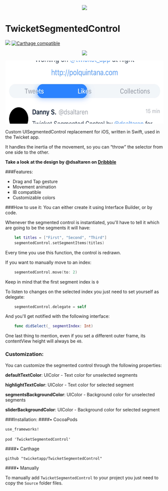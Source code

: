 <p align=center><img src="http://twicketapp.github.io/Images/twicket_banner.jpg" height="300px"/></p>

# TwicketSegmentedControl
![](https://img.shields.io/badge/Swift-3.0-blue.svg?style=flat)
[![Carthage compatible](https://img.shields.io/badge/Carthage-compatible-4BC51D.svg?style=flat)](https://github.com/Carthage/Carthage)

<p align=center><img src="https://cloud.githubusercontent.com/assets/7887319/18714404/e77e7588-8015-11e6-939b-25f187a8b4d0.gif" height="400px"/></p>

<p align=center><img src="Images/TwicketSegmentedCapture.jpg" height="200px"/></p>

Custom UISegmentedControl replacement for iOS, written in Swift, used in the Twicket app.

It handles the inertia of the movement, so you can “throw” the selector from one side to the other.

**Take a look at the design by @dsaltaren on [Dribbble](https://dribbble.com/shots/2976216-Twicket-Segmented-Control)**

###Features:

- Drag and Tap gesture
- Movement animation
- IB compatible
- Customizable colors


###How to use it:
You can either create it using Interface Builder, or by code. 

Whenever the segmented control is instantiated, you'll have to tell it which are going to be the segments it will have:

```swift
	let titles = ["First", "Second", "Third"]
	segmentedControl.setSegmentItems(titles)
```
Every time you use this function, the control is redrawn.

If you want to manually move to an index:

```swift
	segmentedControl.move(to: 2)
```
Keep in mind that the first segment index is `0`

To listen to changes on the selected index you just need to set yourself as delegate:

```swift
	segmentedControl.delegate = self
```

And you'll get notified with the following interface:

```swift
	func didSelect(_ segmentIndex: Int)
```

One last thing to mention, even if you set a different outer frame, its contentView height will always be `40`.


### Customization:

You can customize the segmented control through the following properties:

__defaultTextColor__: UIColor - Text color for unselected segments

__highlightTextColor__: UIColor - Text color for selected segment

__segmentsBackgroundColor__: UIColor - Background color for unselected segments

__sliderBackgroundColor__: UIColor - Background color for selected segment

###Installation:
####• CocoaPods

```
use_frameworks!

pod 'TwicketSegmentedControl'
```
####• Carthage

```
github "twicketapp/TwicketSegmentedControl"
```
####• Manually

To manually add `TwicketSegmentedControl` to your project you just need to copy the `Source` folder files.

